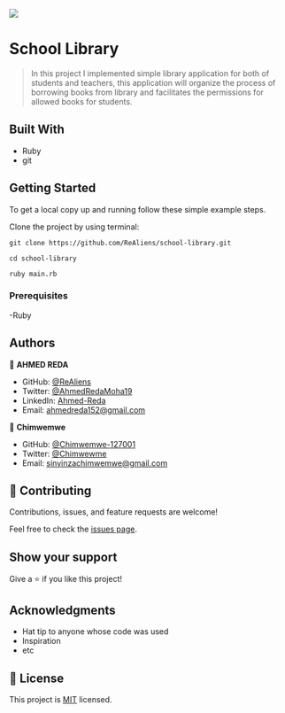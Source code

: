 ![](https://img.shields.io/badge/Microverse-blueviolet)

# School Library

> In this project I implemented simple library application for both of students and teachers, this application will organize the process of borrowing books from library and facilitates the permissions for allowed books for students.


## Built With

- Ruby
- git

## Getting Started

To get a local copy up and running follow these simple example steps.

Clone the project by using terminal:

```
git clone https://github.com/ReAliens/school-library.git

cd school-library

ruby main.rb
```

### Prerequisites

-Ruby


## Authors

👤 **AHMED REDA**

- GitHub: [@ReAliens](https://github.com/ReAliens)
- Twitter: [@AhmedRedaMoha19](https://twitter.com/AhmedRedaMoha19)
- LinkedIn: [Ahmed-Reda](https://www.linkedin.com/in/armali/)
- Email: ahmedreda152@gmail.com


👤 **Chimwemwe**

- GitHub: [@Chimwemwe-127001](https://github.com/Chimwemwe-127001)
- Twitter: [@Chimwewme](https://twitter.com/Chimwewme)
- Email: sinyinzachimwemwe@gmail.com

## 🤝 Contributing

Contributions, issues, and feature requests are welcome!

Feel free to check the [issues page](https://github.com/ReAliens/school-library/issues).

## Show your support

Give a ⭐️ if you like this project!

## Acknowledgments

- Hat tip to anyone whose code was used
- Inspiration
- etc

## 📝 License

This project is [MIT](./MIT.md) licensed.